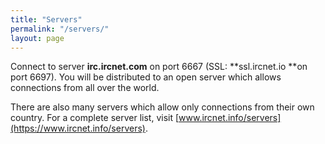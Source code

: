 ```yaml
---
title: "Servers"
permalink: "/servers/"
layout: page
---
```

Connect to server **irc.ircnet.com** on port 6667 (SSL: **ssl.ircnet.io **on port 6697). You will be distributed to an open server which allows connections from all over the world.

There are also many servers which allow only connections from their own country. For a complete server list, visit [www.ircnet.info/servers](https://www.ircnet.info/servers).
